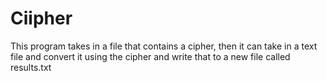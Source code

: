 # Ciipher
This program takes in a file that contains a cipher, then it can take in a text file and convert it using the cipher and write that to a new file called results.txt
